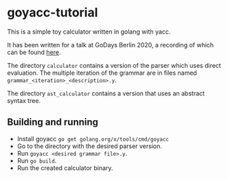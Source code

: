 # goyacc-tutorial

This is a simple toy calculator written in golang with yacc.

It has been written for a talk at GoDays Berlin 2020, a recording of which can be found [here](https://youtu.be/N1kOV4biSRw).

The directory `calculator` contains a version of the parser which uses direct evaluation. The multiple iteration of the grammar are in files named `grammar_<iteration>_<description>.y`.


The directory `ast_calculator` contains a version that uses an abstract syntax tree.

## Building and running

* Install goyacc `go get golang.org/x/tools/cmd/goyacc`
* Go to the directory with the desired parser version.
* Run `goyacc <desired grammar file>.y`.
* Run `go build`.
* Run the created calculator binary.
